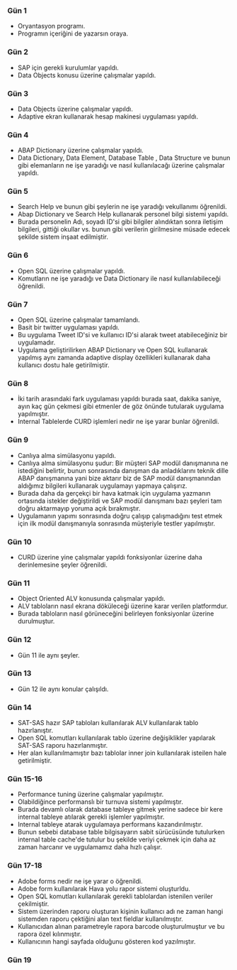 ### Gün 1
- Oryantasyon programı.
- Programın içeriğini de yazarsın oraya.
### Gün 2
- SAP için gerekli kurulumlar yapıldı.
- Data Objects konusu üzerine çalışmalar yapıldı.
### Gün 3
- Data Objects üzerine çalışmalar yapıldı.
- Adaptive ekran kullanarak hesap makinesi uygulaması yapıldı.
### Gün 4
- ABAP Dictionary üzerine çalışmalar yapıldı.
- Data Dictionary, Data Element, Database Table , Data Structure ve bunun gibi elemanların ne işe yaradığı ve nasıl kullanılacağı üzerine çalışmalar yapıldı.
### Gün 5
- Search Help ve bunun gibi şeylerin ne işe yaradığı vekullanımı öğrenildi.
- Abap Dictionary ve Search Help kullanarak personel bilgi sistemi yapıldı.
- Burada personelin Adı, soyadı ID'si gibi bilgiler alındıktan sonra iletişim bilgileri, gittiği okullar vs. bunun gibi verilerin girilmesine müsade edecek şekilde sistem inşaat edilmiştir.
### Gün 6
- Open SQL üzerine çalışmalar yapıldı.
- Komutların ne işe yaradığı ve Data Dictionary ile nasıl kullanılabileceği öğrenildi.
### Gün 7
- Open SQL üzerine çalışmalar tamamlandı.
- Basit bir twitter uygulaması yapıldı.
- Bu uygulama Tweet ID'si ve kullanıcı ID'si alarak tweet atabileceğiniz bir uygulamadır.
- Uygulama geliştirilirken ABAP Dictionary ve Open SQL kullanarak yapılmış aynı zamanda adaptive display özellikleri kullanarak daha kullanıcı dostu hale getirilmiştir.
### Gün 8
- İki tarih arasındaki fark uygulaması yapıldı burada saat, dakika saniye, ayın kaç gün çekmesi gibi etmenler de göz önünde tutularak uygulama yapılmıştır.
- Internal Tablelerde CURD işlemleri nedir ne işe yarar bunlar öğrenildi.
### Gün 9
- Canlıya alma simülasyonu yapıldı.
- Canlıya alma simülasyonu şudur: Bir müşteri SAP modül danışmanına ne istediğini belirtir, bunun sonrasında danışman da anladıklarını teknik dille ABAP danışmanına yani bize aktarır biz de SAP modül danışmanından aldığımız bilgileri kullanarak uygulamayı yapmaya çalışırız.
- Burada daha da gerçekçi bir hava katmak için uygulama yazmanın ortasında istekler değiştirildi ve SAP modül danışmanı bazı şeyleri tam doğru aktarmayıp yoruma açık bırakmıştır.
- Uygulamanın yapımı sonrasında doğru çalışıp çalışmadığını test etmek için ilk modül danışmanıyla sonrasında müşteriyle testler yapılmıştır.
### Gün 10
- CURD üzerine yine çalışmalar yapıldı fonksiyonlar üzerine daha derinlemesine şeyler öğrenildi.
### Gün 11
- Object Oriented ALV konusunda çalışmalar yapıldı.
- ALV tabloların nasıl ekrana döküleceği üzerine karar verilen platformdur.
- Burada tabloların nasıl görüneceğini belirleyen fonksiyonlar üzerine durulmuştur.
### Gün 12
- Gün 11 ile aynı şeyler.
### Gün 13
- Gün 12 ile aynı konular çalışıldı.
### Gün 14
- SAT-SAS hazır SAP tabloları kullanılarak ALV kullanılarak tablo hazırlanıştır.
- Open SQL komutları kullanılarak tablo üzerine değişiklikler yapılarak SAT-SAS raporu hazırlanmıştır.
- Her alan kullanılmamıştır bazı tablolar inner join kullanılarak isteilen hale getirilmiştir.
### Gün 15-16
- Performance tuning üzerine çalışmalar yapılmıştır.
- Olabildiğince performanslı bir turnuva sistemi yapılmıştır.
- Burada devamlı olarak database tableye gitmek yerine sadece bir kere internal tableye atılarak gerekli işlemler yapılmıştır.
- Internal tableye atarak uygulamaya performans kazandırılmıştır.
- Bunun sebebi database table bilgisayarın sabit sürücüsünde tutulurken internal table cache'de tutulur bu şekilde veriyi çekmek için daha az zaman harcanır ve uygulamamız daha hızlı çalışır.
### Gün 17-18
- Adobe forms nedir ne işe yarar o öğrenildi.
- Adobe form kullanılarak Hava yolu rapor sistemi oluşturldu.
- Open SQL komutları kullanılarak gerekli tablolardan istenilen veriler çekilmiştir.
- Sistem üzerinden raporu oluşturan kişinin kullanıcı adı ne zaman hangi sistemden raporu çektiğini alan text fieldlar kullanılmıştır.
- Kullanıcıdan alınan parametreyle rapora barcode oluşturulmuştur ve bu rapora özel kılınmıştır.
- Kullanıcının hangi sayfada olduğunu gösteren kod yazılmıştır.
### Gün 19
